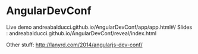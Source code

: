 AngularDevConf
==============

Live demo andreabalducci.github.io/AngularDevConf/app/app.html#/
Slides : andreabalducci.github.io/AngularDevConf/reveal/index.html

Other stuff: http://lanyrd.com/2014/angularjs-dev-conf/
